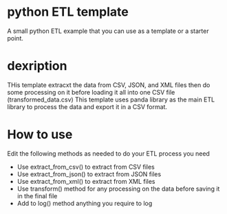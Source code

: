 # python ETL template
A small python ETL example that you can use as a template or a starter point.

# dexription
THis template extracxt the data from CSV, JSON, and XML files then do some processing on it before loading it all into one CSV file (transformed_data.csv)
This template uses panda library as the main ETL library to process the data and export it in a CSV format.

# How to use
Edit the following methods as needed to do your ETL process you need
- Use extract_from_csv() to extract from CSV files
- Use extract_from_json() to extract from JSON files
- Use extract_from_xml() to extract from XML files
- Use transform() method for any processing on the data before saving it in the final file
- Add to log() method anything you require to log
